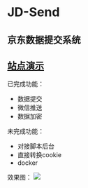# JD-Send
京东数据提交系统
---
[站点演示](http://jd.qiuzhong.fun)
---
已完成功能：

- 数据提交
- 微信推送
- 数据加密

未完成功能：

* 对接脚本后台
* 直接转换cookie
* docker

效果图：
![](https://pc.qiuzhong.fun/img/Snipastet.png)



